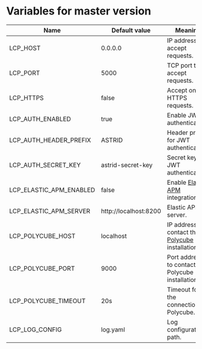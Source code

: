 # Variables for master version

Name                    | Default value         | Meaning
------------------------|-----------------------|--------
LCP_HOST                | 0.0.0.0               | IP address to accept requests.
LCP_PORT                | 5000                  | TCP port to accept requests.
LCP_HTTPS               | false                 | Accept only HTTPS requests.
LCP_AUTH_ENABLED        | true                  | Enable JWT authentication.
LCP_AUTH_HEADER_PREFIX  | ASTRID                | Header prefix for JWT authentication.
LCP_AUTH_SECRET_KEY     | astrid-secret-key     | Secret key for JWT authentication.
LCP_ELASTIC_APM_ENABLED | false                 | Enable [Elastic APM](https://www.elastic.co/apm) integration.
LCP_ELASTIC_APM_SERVER  | http://localhost:8200 | Elastic APM server.
LCP_POLYCUBE_HOST       | localhost             | IP address to contact the [Polycube](https://github.com/polycube-network/polycube) installation.
LCP_POLYCUBE_PORT       | 9000                  | Port address to contact the Polycube installation.
LCP_POLYCUBE_TIMEOUT    | 20s                   | Timeout for the connection to Polycube.
LCP_LOG_CONFIG          | log.yaml              | Log configuration path.
